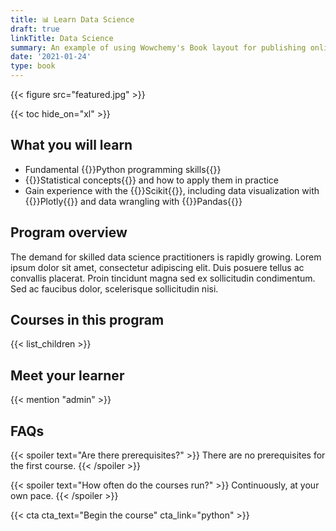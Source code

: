 ```yaml
---
title: 📊 Learn Data Science
draft: true
linkTitle: Data Science
summary: An example of using Wowchemy's Book layout for publishing online courses.
date: '2021-01-24'
type: book
---
```


{{\< figure src="featured.jpg" >}}

{{\< toc hide_on="xl" >}}

## What you will learn

- Fundamental {{<hl>}}Python programming skills{{</hl>}}
- {{<hl>}}Statistical concepts{{</hl>}} and how to apply them in practice
- Gain experience with the {{<hl>}}Scikit{{</hl>}}, including data visualization with {{<hl>}}Plotly{{</hl>}} and data wrangling with {{<hl>}}Pandas{{</hl>}}

## Program overview

The demand for skilled data science practitioners is rapidly growing. Lorem ipsum dolor sit amet, consectetur adipiscing elit. Duis posuere tellus ac convallis placerat. Proin tincidunt magna sed ex sollicitudin condimentum. Sed ac faucibus dolor, scelerisque sollicitudin nisi.

## Courses in this program

{{\< list_children >}}

## Meet your learner

{{\< mention "admin" >}}

## FAQs

{{\< spoiler text="Are there prerequisites?" >}}
There are no prerequisites for the first course.
{{\< /spoiler >}}

{{\< spoiler text="How often do the courses run?" >}}
Continuously, at your own pace.
{{\< /spoiler >}}

{{\< cta cta_text="Begin the course" cta_link="python" >}}
